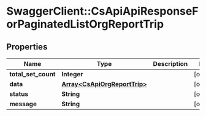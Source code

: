 # SwaggerClient::CsApiApiResponseForPaginatedListOrgReportTrip

## Properties
Name | Type | Description | Notes
------------ | ------------- | ------------- | -------------
**total_set_count** | **Integer** |  | [optional] 
**data** | [**Array&lt;CsApiOrgReportTrip&gt;**](CsApiOrgReportTrip.md) |  | [optional] 
**status** | **String** |  | [optional] 
**message** | **String** |  | [optional] 


